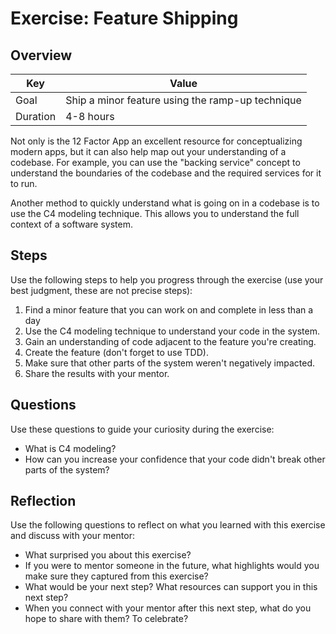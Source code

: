 # Exercise: Feature Shipping

## Overview

| Key | Value |
| --- | --- |
| Goal | Ship a minor feature using the ramp-up technique |
| Duration | 4-8 hours |

Not only is the 12 Factor App an excellent resource for conceptualizing modern apps, but it can also help map out your understanding of a codebase. For example, you can use the "backing service" concept to understand the boundaries of the codebase and the required services for it to run.

Another method to quickly understand what is going on in a codebase is to use the C4 modeling technique. This allows you to understand the full context of a software system. 

## Steps

Use the following steps to help you progress through the exercise (use your best judgment, these are not precise steps):

1. Find a minor feature that you can work on and complete in less than a day
2. Use the C4 modeling technique to understand your code in the system. 
3. Gain an understanding of code adjacent to the feature you're creating.  
4. Create the feature (don't forget to use TDD).
5. Make sure that other parts of the system weren't negatively impacted. 
6. Share the results with your mentor. 

## Questions

Use these questions to guide your curiosity during the exercise:

- What is C4 modeling?
- How can you increase your confidence that your code didn't break other parts of the system?

## Reflection

Use the following questions to reflect on what you learned with this exercise and discuss with your mentor:

- What surprised you about this exercise?
- If you were to mentor someone in the future, what highlights would you make sure they captured from this exercise? 
- What would be your next step? What resources can support you in this next step?
- When you connect with your mentor after this next step, what do you hope to share with them? To celebrate? 


